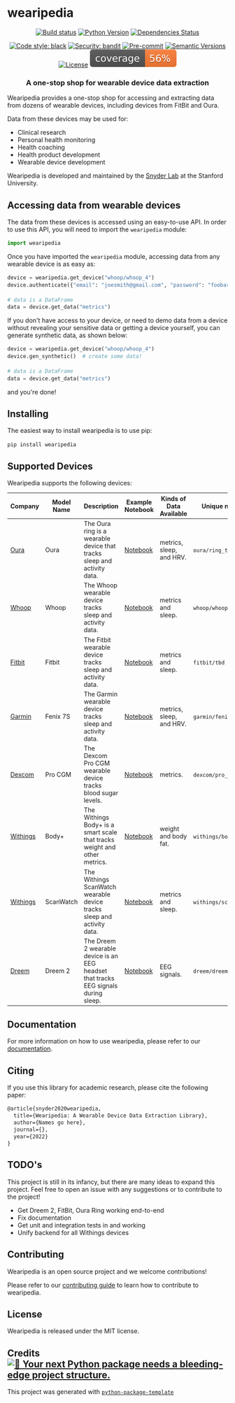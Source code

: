 # wearipedia

<div align="center">

[![Build status](https://github.com/Stanford-Health/wearipedia/workflows/build/badge.svg?branch=master&event=push)](https://github.com/Stanford-Health/wearipedia/actions?query=workflow%3Abuild)
[![Python Version](https://img.shields.io/pypi/pyversions/wearipedia.svg)](https://pypi.org/project/wearipedia/)
[![Dependencies Status](https://img.shields.io/badge/dependencies-up%20to%20date-brightgreen.svg)](https://github.com/Stanford-Health/wearipedia/pulls?utf8=%E2%9C%93&q=is%3Apr%20author%3Aapp%2Fdependabot)

[![Code style: black](https://img.shields.io/badge/code%20style-black-000000.svg)](https://github.com/psf/black)
[![Security: bandit](https://img.shields.io/badge/security-bandit-green.svg)](https://github.com/PyCQA/bandit)
[![Pre-commit](https://img.shields.io/badge/pre--commit-enabled-brightgreen?logo=pre-commit&logoColor=white)](https://github.com/Stanford-Health/wearipedia/blob/master/.pre-commit-config.yaml)
[![Semantic Versions](https://img.shields.io/badge/%20%20%F0%9F%93%A6%F0%9F%9A%80-semantic--versions-e10079.svg)](https://github.com/Stanford-Health/wearipedia/releases)
[![License](https://img.shields.io/github/license/Stanford-Health/wearipedia)](https://github.com/Stanford-Health/wearipedia/blob/master/LICENSE)
![Coverage Report](assets/images/coverage.svg)

</div>

<h3 align="center">
    <p>A one-stop shop for wearable device data extraction</p>
</h3>

Wearipedia provides a one-stop shop for accessing and extracting data from dozens of wearable devices, including devices from FitBit and Oura.

Data from these devices may be used for:

* Clinical research
* Personal health monitoring
* Health coaching
* Health product development
* Wearable device development

Wearipedia is developed and maintained by the [Snyder Lab](https://med.stanford.edu/snyderlab.html) at the Stanford University.

## Accessing data from wearable devices

The data from these devices is accessed using an easy-to-use API. In order to use this API, you will need to import the `wearipedia` module:

```python
import wearipedia
```

Once you have imported the `wearipedia` module, accessing data from any wearable device is as easy as:

```python
device = wearipedia.get_device("whoop/whoop_4")
device.authenticate({"email": "joesmith@gmail.com", "password": "foobar"})

# data is a DataFrame
data = device.get_data("metrics")
```

If you don't have access to your device, or need to demo data from a device without revealing your sensitive data or getting a device yourself, you can generate synthetic data, as shown below:

```python
device = wearipedia.get_device("whoop/whoop_4")
device.gen_synthetic()  # create some data!

# data is a DataFrame
data = device.get_data("metrics")
```

and you're done!

## Installing

The easiest way to install wearipedia is to use pip:

`pip install wearipedia`

## Supported Devices

Wearipedia supports the following devices:

| Company | Model Name | Description | Example Notebook | Kinds of Data Available | Unique name |
|---|---|---|---|---|---|
| [Oura](https://ouraring.com/) | Oura | The Oura ring is a wearable device that tracks sleep and activity data. | [Notebook](https://github.com/snyder-lab/wearipedia/blob/master/notebooks/ouraring/Example%20Notebook.ipynb) | metrics, sleep, and HRV. | `oura/ring_tbd` |
| [Whoop](https://www.whoop.com/) | Whoop | The Whoop wearable device tracks sleep and activity data. | [Notebook](https://github.com/snyder-lab/wearipedia/blob/master/notebooks/whoop/Example%20Notebook.ipynb) | metrics and sleep. | `whoop/whoop_4` |
| [Fitbit](https://www.fitbit.com/en-us) | Fitbit | The Fitbit wearable device tracks sleep and activity data. | [Notebook](https://github.com/snyder-lab/wearipedia/blob/master/notebooks/fitbit/Example%20Notebook.ipynb) | metrics and sleep. | `fitbit/tbd` |
| [Garmin](https://www.garmin.com/en-US) | Fenix 7S | The Garmin wearable device tracks sleep and activity data. | [Notebook](https://github.com/snyder-lab/wearipedia/blob/master/notebooks/garmin/Example%20Notebook.ipynb) |  metrics, sleep, and HRV. | `garmin/fenix_7s` |
| [Dexcom](https://www.dexcom.com/) | Pro CGM | The Dexcom Pro CGM wearable device tracks blood sugar levels. | [Notebook](https://github.com/snyder-lab/wearipedia/blob/master/notebooks/dexcom/Example%20Notebook.ipynb) |  metrics. | `dexcom/pro_cgm` |
| [Withings](https://www.withings.com) | Body+ | The Withings Body+ is a smart scale that tracks weight and other metrics. | [Notebook](https://github.com/snyder-lab/wearipedia/blob/master/notebooks/withings/Example%20Notebook.ipynb) | weight and body fat. | `withings/body_plus` |
| [Withings](https://www.withings.com) | ScanWatch | The Withings ScanWatch wearable device tracks sleep and activity data. | [Notebook](https://github.com/snyder-lab/wearipedia/blob/master/notebooks/withings/Example%20Notebook.ipynb) | metrics and sleep. | `withings/scanwatch` |
| [Dreem](https://dreem.com/) | Dreem 2 | The Dreem 2 wearable device is an EEG headset that tracks EEG signals during sleep. | [Notebook](https://github.com/snyder-lab/wearipedia/blob/master/notebooks/dreem/Example%20Notebook.ipynb) | EEG signals. | `dreem/dreem_2` |

## Documentation

For more information on how to use wearipedia, please refer to our [documentation](https://wearipedia.readthedocs.io).

## Citing

If you use this library for academic research, please cite the following paper:

```
@article{snyder2020wearipedia,
  title={Wearipedia: A Wearable Device Data Extraction Library},
  author={Names go here},
  journal={},
  year={2022}
}
```

## TODO's

This project is still in its infancy, but there are many ideas to expand this project. Feel free to open an issue with any suggestions or to contribute to the project!

* Get Dreem 2, FitBit, Oura Ring working end-to-end
* Fix documentation
* Get unit and integration tests in and working
* Unify backend for all Withings devices

## Contributing

Wearipedia is an open source project and we welcome contributions!

Please refer to our [contributing guide](https://github.com/Stanford-Health/wearipedia/blob/master/CONTRIBUTING.md) to learn how to contribute to wearipedia.

## License

Wearipedia is released under the MIT license.

## Credits [![🚀 Your next Python package needs a bleeding-edge project structure.](https://img.shields.io/badge/python--package--template-%F0%9F%9A%80-brightgreen)](https://github.com/TezRomacH/python-package-template)

This project was generated with [`python-package-template`](https://github.com/TezRomacH/python-package-template)
